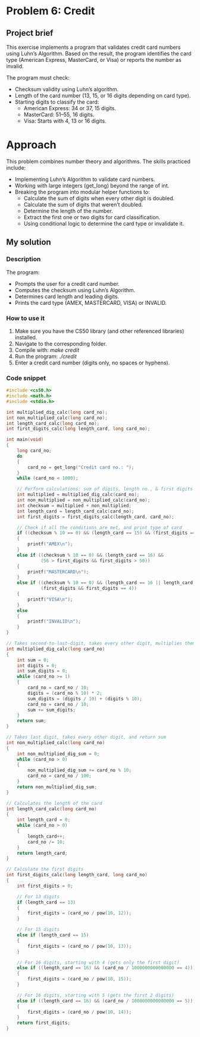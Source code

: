 # Problem 6: Credit

## Project brief
This exercise implements a program that validates credit card numbers using Luhn’s Algorithm. Based on the result, the program identifies the card type (American Express, MasterCard, or Visa) or reports the number as invalid.

The program must check:
- Checksum validity using Luhn’s algorithm.
- Length of the card number (13, 15, or 16 digits depending on card type).
- Starting digits to classify the card:
  - American Express: 34 or 37, 15 digits.
  - MasterCard: 51–55, 16 digits.
  - Visa: Starts with 4, 13 or 16 digits.

# Approach
This problem combines number theory and algorithms. The skills practiced include:
- Implementing Luhn’s Algorithm to validate card numbers.
- Working with large integers (get_long) beyond the range of int.
- Breaking the program into modular helper functions to:
  - Calculate the sum of digits when every other digit is doubled.
  - Calculate the sum of digits that weren’t doubled.
  - Determine the length of the number.
  - Extract the first one or two digits for card classification.
  - Using conditional logic to determine the card type or invalidate it.

## My solution

### Description
The program:
- Prompts the user for a credit card number.
- Computes the checksum using Luhn’s Algorithm.
- Determines card length and leading digits.
- Prints the card type (AMEX, MASTERCARD, VISA) or INVALID.

### How to use it
1. Make sure you have the CS50 library (and other referenced libraries) installed.
2. Navigate to the corresponding folder.
3. Compile with: *make credit*
4. Run the program: *./credit*
5. Enter a credit card number (digits only, no spaces or hyphens).

### Code snippet
```c
#include <cs50.h>
#include <math.h>
#include <stdio.h>

int multiplied_dig_calc(long card_no);
int non_multiplied_calc(long card_no);
int length_card_calc(long card_no);
int first_digits_calc(long length_card, long card_no);

int main(void)
{
    long card_no;
    do
    {
        card_no = get_long("Credit card no.: ");
    }
    while (card_no < 1000);

    // Perform calculations: sum of digits, length no., & first digits
    int multiplied = multiplied_dig_calc(card_no);
    int non_multiplied = non_multiplied_calc(card_no);
    int checksum = multiplied + non_multiplied;
    int length_card = length_card_calc(card_no);
    int first_digits = first_digits_calc(length_card, card_no);

    // Check if all the conditions are met, and print type of card
    if ((checksum % 10 == 0) && (length_card == 15) && (first_digits == 37 || first_digits == 34))
    {
        printf("AMEX\n");
    }
    else if ((checksum % 10 == 0) && (length_card == 16) &&
             (56 > first_digits && first_digits > 50))
    {
        printf("MASTERCARD\n");
    }
    else if ((checksum % 10 == 0) && (length_card == 16 || length_card == 13) &&
             (first_digits && first_digits == 4))
    {
        printf("VISA\n");
    }
    else
    {
        printf("INVALID\n");
    }
}

// Takes second-to-last-digit, takes every other digit, multiplies them by 2, and returns sum
int multiplied_dig_calc(long card_no)
{
    int sum = 0;
    int digits = 0;
    int sum_digits = 0;
    while (card_no >= 1)
    {
        card_no = card_no / 10;
        digits = (card_no % 10) * 2;
        sum_digits = (digits / 10) + (digits % 10);
        card_no = card_no / 10;
        sum += sum_digits;
    }
    return sum;
}

// Takes last digit, takes every other digit, and return sum
int non_multiplied_calc(long card_no)
{
    int non_multiplied_dig_sum = 0;
    while (card_no > 0)
    {
        non_multiplied_dig_sum += card_no % 10;
        card_no = card_no / 100;
    }
    return non_multiplied_dig_sum;
}

// Calculates the length of the card
int length_card_calc(long card_no)
{
    int length_card = 0;
    while (card_no > 0)
    {
        length_card++;
        card_no /= 10;
    }
    return length_card;
}

// Calculate the first digits
int first_digits_calc(long length_card, long card_no)
{
    int first_digits = 0;

    // For 13 digits
    if (length_card == 13)
    {
        first_digits = (card_no / pow(10, 12));
    }

    // For 15 digits
    else if (length_card == 15)
    {
        first_digits = (card_no / pow(10, 13));
    }

    // For 16 digits, starting with 4 (gets only the first digit)
    else if ((length_card == 16) && (card_no / 1000000000000000 == 4))
    {
        first_digits = (card_no / pow(10, 15));
    }

    // For 16 digits, starting with 5 (gets the first 2 digits)
    else if ((length_card == 16) && (card_no / 1000000000000000 == 5))
    {
        first_digits = (card_no / pow(10, 14));
    }
    return first_digits;
}

```
